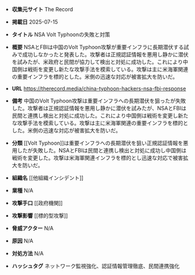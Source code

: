 - **収集元サイト**
The Record

- **掲載日**
2025-07-15

- **タイトル**
NSA Volt Typhoonの失敗と対策

- **概要**
NSAとFBIは中国のVolt Typhoon攻撃が重要インフラに長期潜伏する試みで成功しなかったと発表した。攻撃者は正規認証情報を悪用し静かに潜伏を試みたが、米政府と民間が協力して検出と対処に成功した。これにより中国側は戦術を変更し新たな攻撃手法を模索している。攻撃は主に米海軍関連の重要インフラを標的とした。米側の迅速な対応が被害拡大を防いだ。

- **URL**
https://therecord.media/china-typhoon-hackers-nsa-fbi-response

- **備考**
中国のVolt Typhoon攻撃は重要インフラへの長期潜伏を狙ったが失敗した。攻撃者は正規認証情報を悪用し静かに潜伏を試みたが、NSAとFBIは民間と連携し検出と対処に成功した。これにより中国側は戦術を変更し新たな攻撃手法を模索している。攻撃は主に米海軍関連の重要インフラを標的とした。米側の迅速な対応が被害拡大を防いだ。

- **分類**
[[Volt Typhoon]]は重要インフラへの長期潜伏を狙い正規認証情報を悪用したが失敗した。NSAとFBIは民間と連携し検出と対処に成功し中国側は戦術を変更した。攻撃は米海軍関連インフラを標的とし迅速な対応で被害拡大を防いだ。

- **組織名**
[[他組織インシデント]]

- **業種**
N/A

- **攻撃手口**
[[政府機関]]

- **攻撃影響**
[[標的型攻撃]]

- **脅威アクター**
N/A

- **原因**
N/A

- **対処方法**
N/A

- **ハッシュタグ**
ネットワーク監視強化、認証情報管理徹底、民間連携強化
